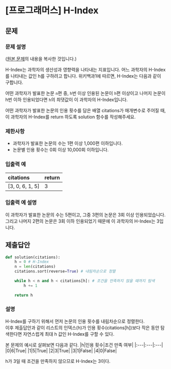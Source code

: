 # [프로그래머스] H-Index
## 문제
### 문제 설명
([원본 문제](https://programmers.co.kr/learn/courses/30/lessons/42747)의 내용을 복사한 것입니다.)

H-Index는 과학자의 생산성과 영향력을 나타내는 지표입니다. 어느 과학자의 H-Index를 나타내는 값인 h를 구하려고 합니다. 위키백과1에 따르면, H-Index는 다음과 같이 구합니다.

어떤 과학자가 발표한 논문 ```n```편 중, ```h```번 이상 인용된 논문이 ```h```편 이상이고 나머지 논문이 h번 이하 인용되었다면 ```h```의 최댓값이 이 과학자의 H-Index입니다.

어떤 과학자가 발표한 논문의 인용 횟수를 담은 배열 citations가 매개변수로 주어질 때, 이 과학자의 H-Index를 return 하도록 solution 함수를 작성해주세요.

### 제한사항
* 과학자가 발표한 논문의 수는 1편 이상 1,000편 이하입니다.
* 논문별 인용 횟수는 0회 이상 10,000회 이하입니다.

### 입출력 예
|citations|return|
|:---|:---|
|[3, 0, 6, 1, 5]|3|

### 입출력 예 설명
이 과학자가 발표한 논문의 수는 5편이고, 그중 3편의 논문은 3회 이상 인용되었습니다. 그리고 나머지 2편의 논문은 3회 이하 인용되었기 때문에 이 과학자의 H-Index는 3입니다.

## 제출답안
```python
def solution(citations):
    h = 0 # H-Index
    n = len(citations)
    citations.sort(reverse=True) # 내림차순으로 정렬
    
    while h < n and h < citations[h]: # 조건을 만족하지 않을 때까지 탐색
        h += 1
        
    return h
```
### 설명
H-Index를 구하기 위해서 먼저 논문의 인용 횟수를 내림차순으로 정렬한다.  
이후 제출답안과 같이 리스트의 인덱스(h)가 인용 횟수(citations[h])보다 작은 동안 탐색한다면 자연스럽게 최대 h 값인 H-Index를 구할 수 있다.

본 문제의 예시로 살펴보면 다음과 같다.
|h|인용 횟수|조건 만족 여부|
|:---|:---|:---|
|0|6|True|
|1|5|True|
|2|3|True|
|3|1|False|
|4|0|False|

h가 3일 때 조건을 만족하지 않으므로 H-Index는 3이다.
